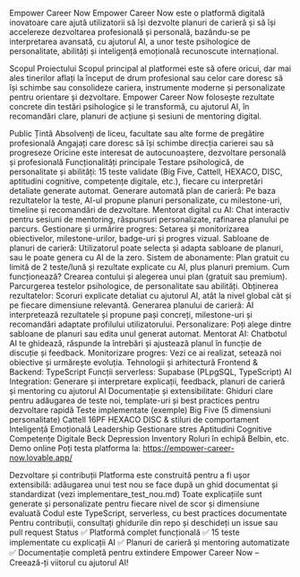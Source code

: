 Empower Career Now
Empower Career Now este o platformă digitală inovatoare care ajută utilizatorii să își dezvolte planuri de carieră și să își accelereze dezvoltarea profesională și personală, bazându-se pe interpretarea avansată, cu ajutorul AI, a unor teste psihologice de personalitate, abilități și inteligență emoțională recunoscute internațional.

Scopul Proiectului
Scopul principal al platformei este să ofere oricui, dar mai ales tinerilor aflați la început de drum profesional sau celor care doresc să își schimbe sau consolideze cariera, instrumente moderne și personalizate pentru orientare și dezvoltare. Empower Career Now folosește rezultate concrete din testări psihologice și le transformă, cu ajutorul AI, în recomandări clare, planuri de acțiune și sesiuni de mentoring digital.

Public Țintă
Absolvenți de liceu, facultate sau alte forme de pregătire profesională
Angajați care doresc să își schimbe direcția carierei sau să progreseze
Oricine este interesat de autocunoaștere, dezvoltare personală și profesională
Funcționalități principale
Testare psihologică, de personalitate și abilități: 15 teste validate (Big Five, Cattell, HEXACO, DISC, aptitudini cognitive, competențe digitale, etc.), fiecare cu interpretări detaliate generate automat.
Generare automată plan de carieră: Pe baza rezultatelor la teste, AI-ul propune planuri personalizate, cu milestone-uri, timeline și recomandări de dezvoltare.
Mentorat digital cu AI: Chat interactiv pentru sesiuni de mentoring, răspunsuri personalizate, rafinarea planului pe parcurs.
Gestionare și urmărire progres: Setarea și monitorizarea obiectivelor, milestone-urilor, badge-uri și progres vizual.
Sabloane de planuri de carieră: Utilizatorul poate selecta și adapta sabloane de planuri, sau le poate genera cu AI de la zero.
Sistem de abonamente: Plan gratuit cu limită de 2 teste/lună și rezultate explicate cu AI, plus planuri premium.
Cum funcționează?
Crearea contului și alegerea unui plan (gratuit sau premium).
Parcurgerea testelor psihologice, de personalitate sau abilități.
Obținerea rezultatelor: Scoruri explicate detaliat cu ajutorul AI, atât la nivel global cât și pe fiecare dimensiune relevantă.
Generarea planului de carieră: AI interpretează rezultatele și propune pași concreți, milestone-uri și recomandări adaptate profilului utilizatorului.
Personalizare: Poți alege dintre sabloane de planuri sau edita unul generat automat.
Mentorat AI: Chatbotul AI te ghidează, răspunde la întrebări și ajustează planul în funcție de discuție și feedback.
Monitorizare progres: Vezi ce ai realizat, setează noi obiective și urmărește evoluția.
Tehnologii și arhitectură
Frontend & Backend: TypeScript
Funcții serverless: Supabase (PLpgSQL, TypeScript)
AI Integration: Generare și interpretare explicații, feedback, planuri de carieră și mentoring cu ajutorul AI
Documentație și extensibilitate: Ghiduri clare pentru adăugarea de teste noi, template-uri și best practices pentru dezvoltare rapidă
Teste implementate (exemple)
Big Five (5 dimensiuni personalitate)
Cattell 16PF
HEXACO
DISC & stiluri de comportament
Inteligență Emoțională
Leadership
Gestionare stres
Aptitudini Cognitive
Competențe Digitale
Beck Depression Inventory
Roluri în echipă Belbin, etc.
Demo online
Poți testa platforma la: https://empower-career-now.lovable.app/

Dezvoltare și contribuții
Platforma este construită pentru a fi ușor extensibilă: adăugarea unui test nou se face după un ghid documentat și standardizat (vezi implementare_test_nou.md)
Toate explicațiile sunt generate și personalizate pentru fiecare nivel de scor și dimensiune evaluată
Codul este TypeScript, serverless, cu best practices documentate
Pentru contribuții, consultați ghidurile din repo și deschideți un issue sau pull request
Status
✅ Platformă complet funcțională
✅ 15 teste implementate cu explicații AI
✅ Planuri de carieră și mentoring automatizate
✅ Documentație completă pentru extindere
Empower Career Now – Creează-ți viitorul cu ajutorul AI!
